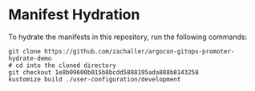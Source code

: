 # Manifest Hydration

To hydrate the manifests in this repository, run the following commands:

```shell
git clone https://github.com/zachaller/argocon-gitops-promoter-hydrate-demo
# cd into the cloned directory
git checkout 1e8b09600b015b8bcdd5888195ada888b8143258
kustomize build ./user-configuration/development
```
